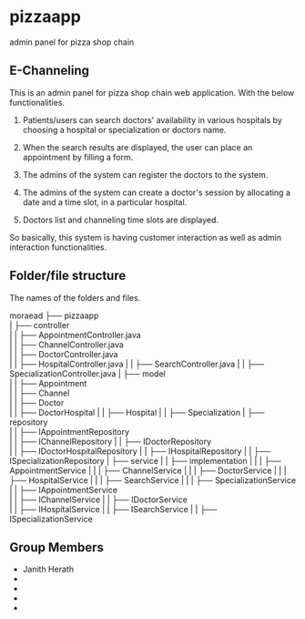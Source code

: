 # pizzaapp
admin panel for pizza shop chain
## E-Channeling
This is an admin panel for pizza shop chain web application. With the below functionalities.

1. Patients/users can search doctors' availability in various hospitals by choosing a hospital or specialization or doctors name.

2. When the search results are displayed, the user can place an appointment by filling a form.

3. The admins of the system can register the doctors to the system.

4. The admins of the system can create a doctor's session by allocating a date and a time slot, in a particular hospital.

5. Doctors list and channeling time slots are displayed.

So basically, this system is having customer interaction as well as admin interaction functionalities.

## Folder/file structure
The names of the folders and files. 

moraead
├── pizzaapp                            
|   ├── controller                              
| 	|   ├── AppointmentController.java           
| 	|   ├── ChannelController.java     
| 	|   ├── DoctorController.java  
| 	|   ├── HospitalController.java
| 	|   ├── SearchController.java
| 	|   ├── SpecializationController.java
|   ├── model                              
| 	|   ├── Appointment           
| 	|   ├── Channel     
| 	|   ├── Doctor  
| 	|   ├── DoctorHospital
| 	|   ├── Hospital
| 	|   ├── Specialization
|   ├── repository                              
| 	|   ├── IAppointmentRepository           
| 	|   ├── IChannelRepository 
| 	|   ├── IDoctorRepository  
| 	|   ├── IDoctorHospitalRepository
| 	|   ├── IHospitalRepository
| 	|   ├── ISpecializationRepository
|   ├── service
| 	|   ├── implementation
| 	|   |    ├── AppointmentService
| 	|   |    ├── ChannelService
| 	|   |    ├── DoctorService
| 	|   |    ├── HospitalService
| 	|   |    ├── SearchService
| 	|   |    ├── SpecializationService
| 	|   ├── IAppointmentService           
| 	|   ├── IChannelService 
| 	|   ├── IDoctorService  
| 	|   ├── IHospitalService
| 	|   ├── ISearchService
| 	|   ├── ISpecializationService

## Group Members
 * Janith Herath
 * 
 * 
 * 
 * 
